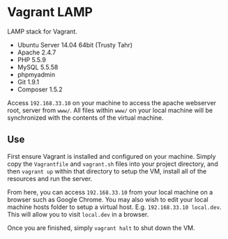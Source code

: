 # Vagrant LAMP
LAMP stack for Vagrant.

* Ubuntu Server 14.04 64bit (Trusty Tahr)
* Apache 2.4.7
* PHP 5.5.9
* MySQL 5.5.58
* phpmyadmin
* Git 1.9.1
* Composer 1.5.2

Access `192.168.33.10` on your machine to access the apache webserver root, server from `www/`. All files within `www/` on your local machine will be synchronized with the contents of the virtual machine.

## Use
First ensure Vagrant is installed and configured on your machine. Simply copy the `Vagrantfile` and `vagrant.sh` files into your project directory, and then `vagrant up` within that directory to setup the VM, install all of the resources and run the server.

From here, you can access `192.168.33.10` from your local machine on a browser such as Google Chrome. You may also wish to edit your local machine hosts folder to setup a virtual host. E.g. `192.168.33.10 local.dev`. This will allow you to visit `local.dev` in a browser.

Once you are finished, simply `vagrant halt` to shut down the VM.
